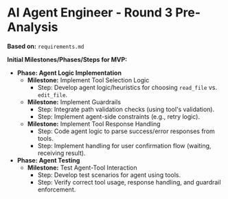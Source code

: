 # AI Agent Engineer - Round 3 Pre-Analysis

**Based on:** `requirements.md`

**Initial Milestones/Phases/Steps for MVP:**
*   **Phase: Agent Logic Implementation**
    *   **Milestone:** Implement Tool Selection Logic
        *   Step: Develop agent logic/heuristics for choosing `read_file` vs. `edit_file`.
    *   **Milestone:** Implement Guardrails
        *   Step: Integrate path validation checks (using tool's validation).
        *   Step: Implement agent-side constraints (e.g., retry logic).
    *   **Milestone:** Implement Tool Response Handling
        *   Step: Code agent logic to parse success/error responses from tools.
        *   Step: Implement handling for user confirmation flow (waiting, receiving result).
*   **Phase: Agent Testing**
    *   **Milestone:** Test Agent-Tool Interaction
        *   Step: Develop test scenarios for agent using tools.
        *   Step: Verify correct tool usage, response handling, and guardrail enforcement. 